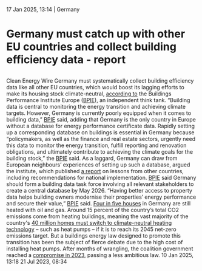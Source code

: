 17 Jan 2025, 13:14
| 
Germany
# Germany must catch up with other EU countries and collect building efficiency data - report
## 
Clean Energy Wire
Germany must systematically collect building efficiency data like all other EU countries, which would boost its lagging efforts to make its housing stock climate-neutral, [according to](https://www.bpie.eu/publication/aufbau-gebaudedatenbank-deutschland/) the Buildings Performance Institute Europe ([BPIE](https://www.cleanenergywire.org/experts/bpie-buildings-performance-institute-europe)), an independent think tank. “Building data is central to monitoring the energy transition and achieving climate targets. However, Germany is currently poorly equipped when it comes to building data,” [BPIE](https://www.cleanenergywire.org/experts/bpie-buildings-performance-institute-europe) said, adding that Germany is the only country in Europe without a database for energy performance certificate data.
Rapidly setting up a corresponding database on buildings is essential in Germany because “policymakers, as well as the finance and real estate sectors, urgently need this data to monitor the energy transition, fulfill reporting and renovation obligations, and ultimately contribute to achieving the climate goals for the building stock,” the [BPIE](https://www.cleanenergywire.org/experts/bpie-buildings-performance-institute-europe) said. As a laggard, Germany can draw from European neighbours’ experiences of setting up such a database, argued the institute, which published [a report](https://www.bpie.eu/wp-content/uploads/2025/01/bpie-report-2501-250116-2_geschuetzt.pdf) on lessons from other countries, including recommendations for national implementation.
[BPIE](https://www.cleanenergywire.org/experts/bpie-buildings-performance-institute-europe) said Germany should form a building data task force involving all relevant stakeholders to create a central database by May 2026. “Having better access to property data helps building owners modernise their properties’ energy performance and secure their value,” [BPIE](https://www.cleanenergywire.org/experts/bpie-buildings-performance-institute-europe) said. 
[Four in five houses](https://www.cleanenergywire.org/news/four-five-residential-buildings-germany-still-heated-oil-and-gas-energy-agency) in Germany are still heated with oil and gas. Around 15 percent of the country’s total CO2 emissions come from heating buildings, meaning the vast majority of the country's [40 million homes must switch to climate-neutral heating technology](https://www.cleanenergywire.org/dossiers/boiler-room-revolution-europe-kickstarts-shift-climate-friendly-heating) – such as heat pumps – if it is to reach its 2045 net-zero emissions target. But a buildings energy law designed to promote this transition has been the subject of fierce debate due to the high cost of installing heat pumps. After months of wrangling, the coalition government reached a [compromise in 2023](https://www.cleanenergywire.org/factsheets/qa-germany-debates-phaseout-fossil-fuel-heating-systems), passing a less ambitious law.
10 Jan 2025, 13:18
21 Jul 2023, 08:34